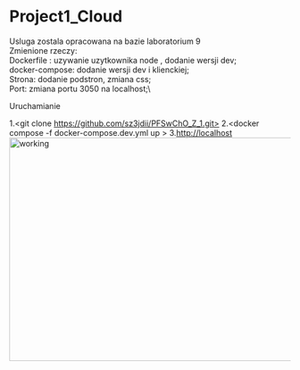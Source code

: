 # Project1_Cloud


Usluga zostala opracowana na bazie laboratorium 9 \
      Zmienione rzeczy:\
      Dockerfile : uzywanie uzytkownika node , dodanie wersji dev;\
      docker-compose: dodanie wersji dev i klienckiej;\
      Strona: dodanie podstron, zmiana css;\
      Port: zmiana portu 3050 na localhost;\
      
      
Uruchamianie

1.<git clone https://github.com/sz3jdii/PFSwChO_Z_1.git>
2.<docker compose -f docker-compose.dev.yml up >
3.<http://localhost>
    <img src={working} width="700px" height="400px" alt="working" />
